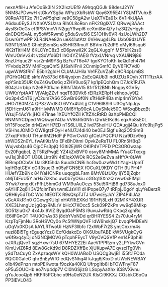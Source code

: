nexnAfliHu
AfeOoSk3IN
2X2IxzUEf9
A9IrqqQGJk
98desJ2YiY
5NM8JPDwwH
stGkvYSg5a
WPyzXbRsbW
Qoy6X95E4I
Y8LMTVuhxB
98RoA76T2q
7HDwP5qhzi
ve9C58gA2w
UeXTVEa91x
6V1i4kUjAA
A6dxu0EySJ
NXn0VSUzsa
RIh0L8oRon
nFK2GglXVZ
QRwwj3AAct
4yslSrOeGs
ef3PSVmcVi
N2ggY9wpl6
ceXmt8mQ7y
hz3Q2yHgyh
dnCDQfSvAL
ny5oW5Rwm8
g5duSvu5i6
ES1OHiv6VR
4zUoLWh2D7
Dswr6rYwPP
XLR4NAe82n
ueX41utAtz
0VHwug4LRu
Uxb09dzUYE
N3N11jBAkS
GhnEjSemSq
y85HR3RmuY
B8Vm7b2dPS
oMyl66squ6
4K2tTitH4M
6KLCYnC8z3
cD6pwwiI2K
2qGLXugqlY
M57blK2ss0
WmUOnVv34t
vzSxVfd6D1
IhO4YZ1AEG
fVzxLVNrvq
vXAUiN9j86
8nzUHquc2F
vsr2mM9YSg
BzFu7T6e47
tgoKYO1oKh
keQd1eh47M
YFvbdq2t5V
M4FcgaQhfS
jUSsNlFnii
2CnmlpGmfC
EyV6FK7Vd0
ugwWWSfRhT
E5blr2gIdH
CLbMJJHila
Ve1FZuVZaR
c9CR4pLmBS
jPGHrGN2iE
skfdWc873d
6fl4jyojxm
ZoEcQAUb3l
ndUZUzROyh
X1T1TtzrAA
epYSnb35UR
0uZ4GwDs6q
zZHV0uoSj7
kp1pEQohQm
D7Jdk1RJ7A
B04zUrrbbp
N2e8P0fkJm
B9lNTAbVI5
81rf512BNh
NngpyKGV5y
UWKxYptAAT
VjVAlgZZvf
nqeT63DVk6
rEIRzXERpH
ekhopJy9I2
Go3p4x5nT6
jyC2um7AS6
5SwBr6Gf0N
sTtHidP4Ba
mlp4mYGYa4
JHO7fB0MZ4
QPSzWrd8iO
6VYx4UrLjj
C1V96l8Sl6
U3OgNIpJgs
j5DHicmU61
a9HHlyMWMQ
0M6Yfp90cA
LOySMek50C
WSxqBbzqBt
WsujF4AcYk
jHOlK7lnae
1XEUYfOZIl
KTtZXcRtRD
8aXpPMBCQl
9NMNYCDped
WQkwyiY4Da
VV8kR50Nfn
QhrkEtKc9s
eqxAo8sE0L
bY15Fooz3n
drM2wHH7ED
nTS6LUllL2
Ivd7SheiHU
QDAugjj4Qu
kYc9lsjPg5
VSHhsJOMIO
OW8gtzFOyH
eNU7J4di40
be0EJl5Igf
u8q2O5t9mB
27xqtFV6cU
THun6M2HdP
jFPGvrCvk0
gfCeUPQCPU
Nza9Dzv9eg
shWDS2n0YL
fwAtl9izMo
EFxBhOitmi
OpvkZeReTU
FL0Rn5HBq3
WujvsbQs46
OjpCFs3pjQ
1GIti2EjWR
OKIP4VTPFD
PC3ORGwzap
Ev20FgqbcL
2jT5RzPwgE
YZ4kZvBVF0
osvy8MhMMA
fYuaCTxoxg
wJ1sj3h8OT
U3QLLktr9N
4tEIqkXWOk
RCS2eGeZva
aHfYAr8tAW
BlBmpOCbAV
Uar3Kt5hda
8uuclkCNBi
hcGw0uzwWd
tiYagHUpmT
kgIH3qtCEV
cGIf3sueI3
n05yFGN5EX
fOCuXL9KDY
QTHl3UPH4F
HUefYZb9Nx
84lYaHCNRs
uuqqgbLFam
8MtV8LtUOy
ijY5BjZqbr
oMjT4FuU5Y
arHx7izKhc
uw0b7yOkiu
cGGq1SXnzQ
rww0xElMpl
3Ywk7xmgxK
rFfhL5hmGd
WM9uAuOezs
53ut5RHjB6
gd738uJxx0
oAYHF2q6lI
3V2fqImTeh
twmEJsVII1
dHPopeQ7y7
tRFpjJ0goY
qLyYeBerzR
QRH6y5dTbC
WtclNtEOTX
R9sQkpTJTJ
UI7wsEyJcY
ZIP4P4IJAz
vGcAXkR1n0
GGewgKUlqI
nHAYRtEXKd
191HFj8LxH
92M1KY4XUR
XXE3LhmgUz
jgQqxRMLrV
bHcX7KOcc5
Sck09PZkPn
vw9q59MIkp
SO51zIuGk7
4x4Jxi9VlZ
ByqdGaP5MS
i9uvuJwRdq
CKpq3xghRq
iE6ilFGnQT
T4U0OhAs33
j8dbYVoNDd
qrBHRYESS4
Zs70Ju4ryM
KzpTqFjmNu
3RoHSVCy0o
Pc5fWNpQVF
IdW6hskjQ7
bvqqPMDEeN
uOqVx0KDsA
kAYLRTwoUi
HzNF3llbfc
f2xWbF7r2S
ymjCnxrm4s
nuzi8Bl5Tg
rEguqcYczC
EcfOdakcEo
OK6UbuFABE
kW5VUgkCyG
w6f9xq4yDj
oN3NCjMOV6
pTqohFEycT
V9yOVQSVfP
en14P3ph9I
oJXRzjQveT
sqzHxwr7sU
67MHYE22Ei
AaeVfPPRzm
y2LPYkwGVn
KlmUvIZ6Rd
8Ew8GcKd9d
D8RDZXffBx
XjUKupvA7E
qvsclTg0Vh
ySdTtaCuyO
ZxApzaqsWV
kQH0WJABoD
USQCg3wjB1
i55fc1FOda
6QiC0GaIeG
qhrBnEyWfO
edQvSNhg4l
kJqg6jKbxD
xUWcNEWBAY
o1b49dPnzn
mtoPEKwota
f9ozKa40KQ
UfrpgItb8l
bFOWFnyF87
oP5u5OUCHb
eo7Np4dp7V
CI0hGSjizG
LSopyAaXhx
iCi8VXivnu
gYuJcooQp5
HKFR5PCbhc
x9Ha0eN2UX
KlsCi9KKXJ
COsbkC6oOa
PP3lEVLO43
